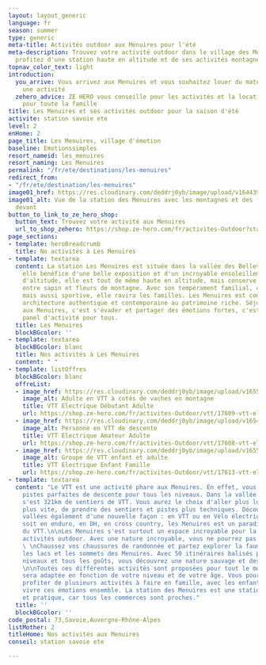 ```yaml
---
layout: layout_generic
language: fr
season: summer
type: generic
meta-title: Activités outdoor aux Ménuires pour l'été
meta-description: Trouvez votre activité outdoor dans le village des Menuires en Savoie,
  profitez d'une station haute en altitude et de ses activités montagne.
topnav_color_text: light
introduction:
  you_arrive: Vous arrivez aux Menuires et vous souhaitez louer du matériel ou trouver
    une activité
  zehero_advice: ZE HERO vous conseille pour les activités et la location des équipements
    pour toute la famille
title: Les Menuires et ses activités outdoor pour la saison d'été
activite: station savoie ete
level: 2
enHome: 2
page_title: Les Menuires, village d'émotion
baseline: Emotionssimples
resort_nameid: les_menuires
resort_naming: Les Menuires
permalink: "/fr/ete/destinations/les-menuires"
redirect_from:
- "/fr/ete/destination/les-menuires"
image01_href: https://res.cloudinary.com/deddrj0yb/image/upload/v1644398781/website/resorts/les%20menuires/Myrtilliers_et_vue_sur_station-Vincent_LOTTENBERG-30356-1600px_bbaihi.jpg
image01_alt: Vue de la station des Menuires avec les montagnes et des fleurs de montage
  devant
button_to_link_to_ze_hero_shop:
  button_text: Trouvez votre activité aux Menuires
  url_to_shop_zehero: https://shop.ze-hero.com/fr/activites-Outdoor?station=Les+Menuires&calessonstype=all&catypegenderlistsummer=all&calessonsactivitytype=all&start-date=
page_sections:
- template: heroBreadcrumb
  title: No activités à Les Menuires
- template: textarea
  content: La station Les Menuires est située dans la vallée des Bellevilles. L'été,
    elle bénéfice d'une belle exposition et d'un incroyable ensoleillement. À 1800m
    d'altitude, elle est tout de même haute en altitude, mais conserve une belle végétation
    entre sapin et fleurs de montagne. Avec son tempérament familial, conviviale,
    mais aussi sportive, elle ravira les familles. Les Menuires est composé d'une
    architecture authentique et contemporaine au patrimoine riche. Séjourner l'été
    aux Menuires, c'est s'évader et partager des émotions fortes, c'est profiter d'un
    panel d'activité pour tous.
  title: Les Menuires
  blockBGcolor: ''
- template: textarea
  blockBGcolor: blanc
  title: Nos activités à Les Menuires
  content: " "
- template: listOffres
  blockBGcolor: blanc
  offreList:
  - image_href: https://res.cloudinary.com/deddrj0yb/image/upload/v1655108075/website/VTT%20AE/pexels-darcy-lawrey-1010546.jpg
    image_alt: Adulte en VTT à cotés de vaches en montagne
    title: VTT Electrique Débutant Adulte
    url: https://shop.ze-hero.com/fr/activites-Outdoor/vtt/17609-vtt-electrique-debutant-adulte-les-menuires-vtt-meribel-sam-jones
  - image_href: https://res.cloudinary.com/deddrj0yb/image/upload/v1654866668/website/Sames%20Jones/FB_IMG_1654680653467.jpg
    image_alt: Personne en VTT de descente
    title: VTT Electrique Amateur Adulte
    url: https://shop.ze-hero.com/fr/activites-Outdoor/vtt/17608-vtt-electrique-amateur-adulte-les-menuires-vtt-meribel-sam-jones
  - image_href: https://res.cloudinary.com/deddrj0yb/image/upload/v1655108075/website/VTT%20AE/pexels-darcy-lawrey-1010546.jpg
    image_alt: Groupe de VTT enfant et adulte
    title: VTT Electrique Enfant Famille
    url: https://shop.ze-hero.com/fr/activites-Outdoor/vtt/17613-vtt-electrique-enfant-famille-les-menuires-vtt-meribel-sam-jones
- template: textarea
  content: "Le VTT est une activité phare aux Menuires. En effet, vous trouverez des
    pistes parfaites de descente pour tous les niveaux. Dans la vallée des Bellevilles
    s'est 321km de sentiers de VTT. Vous aurez le choix d'aller plus loin, plus haut,
    plus vite, de prendre des sentiers et pistes plus techniques. Découvrez les 3
    vallées également d'une nouvelle façon : en VTT ou en Vélo électrique. Que ce
    soit en enduro, en DH, en cross country, les Menuires est un paradis pour la pratique
    du VTT.\n\nLes Menuires s'est surtout un espace incroyable pour la pratique des
    activités outdoor. Avec une nature incroyable, vous ne pourrez pas vous ennuyer.
    \ \nChaussez vos chaussures de randonnée et partez explorer la faune, la flore,
    les lacs et les sommets des Menuires. Avec 50 itinéraires balisés pour tous les
    niveaux et tous les goûts, vous découvrez une nature sauvage et des lieux magnifiques.
    \n\nToutes ces différentes activités sont proposées pour tout le monde. Chacune
    sera adaptée en fonction de votre niveau et de votre âge. Vous pourrez également
    profiter de plusieurs activités à faire en famille, avec les enfants et partir
    vivre ces émotions ensemble. La station des Menuires est une station facile d'accès
    et pratique, car tous les commerces sont proches."
  title: ''
  blockBGcolor: ''
code_postal: 73,Savoie,Auvergne-Rhône-Alpes
listMother: 2
titleHome: Nos activités aux Menuires
conseil: station savoie ete

---
```

